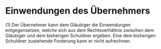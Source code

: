 # Einwendungen des Übernehmers

(1) Der Übernehmer kann dem Gläubiger die Einwendungen entgegensetzen, welche sich aus dem Rechtsverhältnis zwischen dem Gläubiger und dem bisherigen Schuldner ergeben. Eine dem bisherigen Schuldner zustehende Forderung kann er nicht aufrechnen.